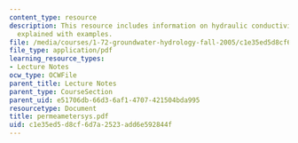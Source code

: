 ```yaml
---
content_type: resource
description: This resource includes information on hydraulic conductivity, its permeater,
  explained with examples.
file: /media/courses/1-72-groundwater-hydrology-fall-2005/c1e35ed5d8cf6d7a2523add6e592844f_permeametersys.pdf
file_type: application/pdf
learning_resource_types:
- Lecture Notes
ocw_type: OCWFile
parent_title: Lecture Notes
parent_type: CourseSection
parent_uid: e51706db-66d3-6af1-4707-421504bda995
resourcetype: Document
title: permeametersys.pdf
uid: c1e35ed5-d8cf-6d7a-2523-add6e592844f
---
```

